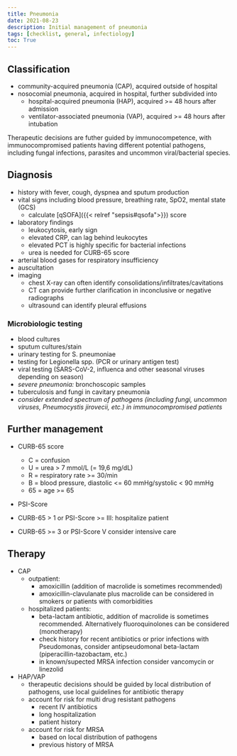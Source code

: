 ```yaml
---
title: Pneumonia
date: 2021-08-23
description: Initial management of pneumonia
tags: [checklist, general, infectiology]
toc: True
---
```


## Classification

- community-acquired pneumonia (CAP), acquired outside of hospital
- nosocomial pneumonia, acquired in hospital, further subdivided into
  - hospital-acquired pneumonia (HAP), acquired >= 48 hours after admission
  - ventilator-associated pneumonia (VAP), acquired >= 48 hours after intubation

Therapeutic decisions are futher guided by immunocompetence, with immunocompromised patients having different potential pathogens, including fungal infections, parasites and uncommon viral/bacterial species.

## Diagnosis

- history with fever, cough, dyspnea and sputum production
- vital signs including blood pressure, breathing rate, SpO2, mental state (GCS)
  - calculate [qSOFA]({{< relref "sepsis#qsofa">}}) score
- laboratory findings
  - leukocytosis, early sign
  - elevated CRP, can lag behind leukocytes
  - elevated PCT is highly specific for bacterial infections
  - urea is needed for CURB-65 score
- arterial blood gases for respiratory insufficiency
- auscultation
- imaging
  - chest X-ray can often identify consolidations/infiltrates/cavitations
  - CT can provide further clarification in inconclusive or negative radiographs
  - ultrasound can identify pleural effusions  

### Microbiologic testing

- blood cultures
- sputum cultures/stain
- urinary testing for S. pneumoniae
- testing for Legionella spp. (PCR or urinary antigen test)
- viral testing (SARS-CoV-2, influenca and other seasonal viruses depending on season)
- *severe pneumonia:* bronchoscopic samples
- tuberculosis and fungi in cavitary pneumonia
- *consider extended spectrum of pathogens (including fungi, uncommon viruses, Pneumocystis jirovecii, etc.) in immunocompromised patients*

## Further management

- CURB-65 score
  - C = confusion
  - U = urea > 7 mmol/L (= 19,6 mg/dL)
  - R = respiratory rate >= 30/min
  - B = blood pressure, diastolic <= 60 mmHg/systolic < 90 mmHg
  - 65 = age >= 65
- PSI-Score

- CURB-65 > 1 or PSI-Score >= III: hospitalize patient
- CURB-65 >= 3 or PSI-Score V consider intensive care

## Therapy

- CAP
  - outpatient:
    - amoxicillin (addition of macrolide is sometimes recommended)
    - amoxicillin-clavulanate plus macrolide can be considered in smokers or patients with comorbidities
  - hospitalized patients:
    - beta-lactam antibiotic, addition of macrolide is sometimes recommended. Alternatively fluoroquinolones can be considered (monotherapy)
    - check history for recent antibiotics or prior infections with Pseudomonas, consider antipseudomonal beta-lactam (piperacillin-tazobactam, etc.)
    - in known/supected MRSA infection consider vancomycin or linezolid
- HAP/VAP
  - therapeutic decisions should be guided by local distribution of pathogens, use local guidelines for antibiotic therapy
  - account for risk for multi drug resistant pathogens
    - recent IV antibiotics
    - long hospitalization
    - patient history
  - account for risk for MRSA
    - based on local distribution of pathogens
    - previous history of MRSA

